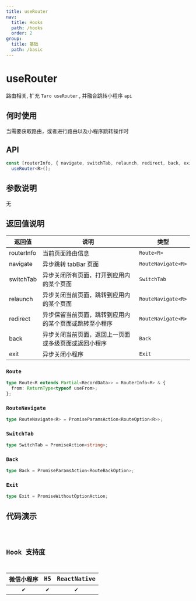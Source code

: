 ```yaml
---
title: useRouter
nav:
  title: Hooks
  path: /hooks
  order: 2
group:
  title: 基础
  path: /basic
---
```


# useRouter

路由相关, 扩充 `Taro useRouter` , 并融合跳转小程序 `api`

## 何时使用

当需要获取路由，或者进行路由以及小程序跳转操作时

## API

```ts
const [routerInfo, { navigate, switchTab, relaunch, redirect, back, exit }] =
  useRouter<R>();
```

## 参数说明

无

## 返回值说明

| 返回值     | 说明                                                   | 类型               |
| ---------- | ------------------------------------------------------ | ------------------ |
| routerInfo | 当前页面路由信息                                       | `Route<R>`         |
| navigate   | 异步跳转 tabBar 页面                                   | `RouteNavigate<R>` |
| switchTab  | 异步关闭所有页面，打开到应用内的某个页面               | `SwitchTab`        |
| relaunch   | 异步关闭当前页面，跳转到应用内的某个页面               | `RouteNavigate<R>` |
| redirect   | 异步保留当前页面，跳转到应用内的某个页面或跳转至小程序 | `RouteNavigate<R>` |
| back       | 异步关闭当前页面，返回上一页面或多级页面或返回小程序   | `Back`             |
| exit       | 异步关闭小程序                                         | `Exit`             |

### `Route`

```ts
type Route<R extends Partial<RecordData>> = RouterInfo<R> & {
  from: ReturnType<typeof useFrom>;
};
```

### `RouteNavigate`

```ts
type RouteNavigate<R> = PromiseParamsAction<RouteOption<R>>;
```

### `SwitchTab`

```ts
type SwitchTab = PromiseAction<string>;
```

### `Back`

```ts
type Back = PromiseParamsAction<RouteBackOption>;
```

### `Exit`

```ts
type Exit = PromiseWithoutOptionAction;
```

## 代码演示

<code src="useRouter/index" group="basic" />

## Hook 支持度

| 微信小程序 | H5  | ReactNative |
| :--------: | :-: | :---------: |
|     ✔️     | ✔️  |     ✔️      |
